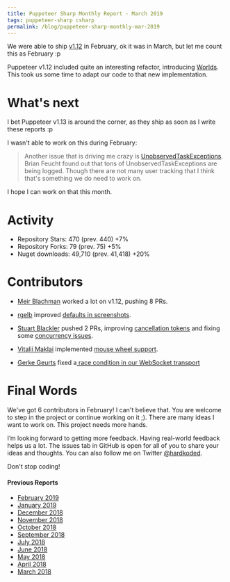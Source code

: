 ```yaml
---
title: Puppeteer Sharp Monthly Report - March 2019
tags: puppeteer-sharp csharp
permalink: /blog/puppeteer-sharp-monthly-mar-2019
---
```


We were able to ship [v1.12](https://github.com/kblok/puppeteer-sharp/releases/tag/v1.12) in February, ok it was in March, but let me count this as February :p

Puppeteer v1.12 included quite an interesting refactor, introducing [Worlds](https://chromium.googlesource.com/chromium/src.git/+/62.0.3178.1/third_party/WebKit/Source/bindings/core/v8/V8BindingDesign.md#world). This took us some time to adapt our code to that new implementation.

# What's next

I bet Puppeteer v1.13 is around the corner, as they ship as soon as I write these reports :p

I wasn't able to work on  this during February:
>Another issue that is driving me crazy is [UnobservedTaskExceptions](https://github.com/kblok/puppeteer-sharp/issues/891). Brian Feucht found out that tons of UnobservedTaskExceptions are being logged. Though there are not many user tracking that I think that's something we do need to work on.

I hope I can work on that this month.

# Activity 

* Repository Stars:  470 (prev. 440) +7%
* Repository Forks:  79 (prev. 75) +5%
* Nuget downloads:  49,710 (prev. 41,418) +20%

# Contributors

* [Meir Blachman](https://www.twitter.com/MeirBlachman) worked a lot on v1.12, pushing   8 PRs.

* [rgelb](https://github.com/rgelb) improved [defaults in screenshots](https://github.com/kblok/puppeteer-sharp/commit/9b1a597d57ff1c20d2ccb850dc1451a8a23727b4).

 * [Stuart Blackler](https://github.com/Im5tu)  pushed 2 PRs, improving [ cancellation tokens](https://github.com/kblok/puppeteer-sharp/commit/7a1de994ccd6325122020c7af95d1898b71e359d) and fixing some [concurrency issues](https://github.com/kblok/puppeteer-sharp/commit/3e082897697dcf4e97f05d4c51e1c218c7f59cb4). 

 * [Vitalii Maklai](https://github.com/HarinezumiSama) implemented [mouse wheel support](https://github.com/kblok/puppeteer-sharp/commit/db2753d0c9875b764e040a04827a67bd58c84dec).

 * [Gerke Geurts](https://github.com/ggeurts) fixed a[ race condition in our WebSocket transport](https://github.com/kblok/puppeteer-sharp/commit/69798e443c97b0fd4041db73260fff4b35a14390)

# Final Words

We've got 6 contributors in February! I can't believe that. You are welcome to step in the project or continue working on it ;). There are many ideas I want to work on. This project needs more hands.

I’m looking forward to getting more feedback. Having real-world feedback helps us a lot. The issues tab in GitHub is open for all of you to share your ideas and thoughts. You can also follow me on Twitter [@hardkoded](https://twitter.com/hardkoded).

Don't stop coding!

#### Previous Reports
 * [February 2019](https://www.hardkoded.com/blog/puppeteer-sharp-monthly-feb-2019)
 * [January 2019](https://www.hardkoded.com/blog/puppeteer-sharp-monthly-jan-2019)
 * [December 2018](https://www.hardkoded.com/blog/puppeteer-sharp-monthly-dec-2018)
 * [November 2018](https://www.hardkoded.com/blog/puppeteer-sharp-monthly-nov-2018)
 * [October 2018](https://www.hardkoded.com/blog/puppeteer-sharp-monthly-oct-2018)
 * [September 2018](https://www.hardkoded.com/blog/puppeteer-sharp-monthly-sep-2018)
 * [July 2018](https://www.hardkoded.com/blog/puppeteer-sharp-monthly-jul-2018)
 * [June 2018](https://www.hardkoded.com/blog/puppeteer-sharp-monthly-jun-2018)
 * [May 2018](https://www.hardkoded.com/blogs/puppeteer-sharp-monthly-may-2018)
 * [April 2018](https://www.hardkoded.com/blogs/puppeteer-sharp-monthly-april-2018)
 * [March 2018](https://www.hardkoded.com/blogs/puppeteer-sharp-monthly-march-2018)